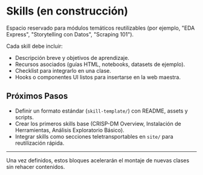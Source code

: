 # Skills (en construcción)

Espacio reservado para módulos temáticos reutilizables (por ejemplo, "EDA Express", "Storytelling con Datos", "Scraping 101").

Cada skill debe incluir:

- Descripción breve y objetivos de aprendizaje.
- Recursos asociados (guías HTML, notebooks, datasets de ejemplo).
- Checklist para integrarlo en una clase.
- Hooks o componentes UI listos para insertarse en la web maestra.

## Próximos Pasos

- Definir un formato estándar (`skill-template/`) con README, assets y scripts.
- Crear los primeros skills base (CRISP-DM Overview, Instalación de Herramientas, Análisis Exploratorio Básico).
- Integrar skills como secciones teletransportables en `site/` para reutilización rápida.

---

Una vez definidos, estos bloques acelerarán el montaje de nuevas clases sin rehacer contenidos.
